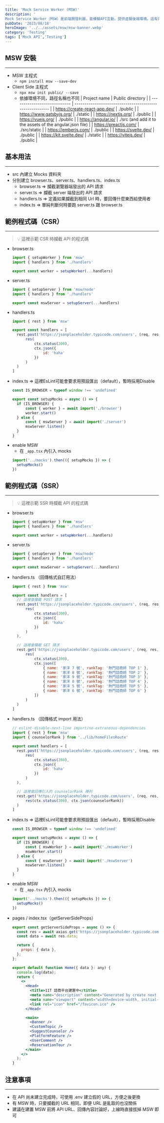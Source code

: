 ```yaml
---
title: 'Mock Service Worker (MSW)'
description: '
Mock Service Worker（MSW）是前端開發利器，能模擬API互動，提供虛擬後端環境。這有效降低依賴實際後端開發，增進開發效率。透過設定請求與響應，可以實現假數據測試及虛擬API互動，適用於Vue、React、Nuxt、Next等技術。 MSW整合於GitLab CICD，可以快速搭建流暢的開發流程。'
pubDate: '2023/08/18'
heroImage: '../../assets/msw/msw-banner.webp'
category: 'Testing'
tags: ['Mock API','Testing']
---
```


## MSW 安裝

---

- MSW 主程式
  - <code>npm install msw --save-dev</code>
- Client Side 主程式
  - `npx msw init public/ --save`
  - 依據環境不同，路徑名稱也不同
    | Project name                  | Public directory                                          |
    | ----------------------------- | --------------------------------------------------------- |
    | https://create-react-app.dev/ | ./public                                                  |
    | https://www.gatsbyjs.org/     | ./static                                                  |
    | https://nextjs.org/           | ./public                                                  |
    | https://vuejs.org/            | ./public                                                  |
    | https://angular.io/           | ./src (and add it to the assets of the angular.json file) |
    | https://preactjs.com/         | ./src/static                                              |
    | https://emberjs.com/          | ./public                                                  |
    | https://svelte.dev/           | ./public                                                  |
    | https://kit.svelte.dev/       | ./static                                                  |
    | https://vitejs.dev/           | ./public                                                  |

## 基本用法

---

- src 內建立 Mocks 資料夾
- 分別建立 browser.ts、server.ts、handlers.ts、index.ts
  - browser.ts ⇒ 攔截瀏覽器端發出的 API 請求
  - server.ts ⇒ 攔截 server 端發出的 API 請求
  - handlers.ts ⇒ 定義如果攔截到相同 Url 時，要回傳什麼東西給使用者
  - index.ts ⇒ 單純判斷何時要跑 server.ts 跟 browser.ts

## 範例程式碼（CSR）

---

> 💡 這裡示範 CSR 時攔截 API 的程式碼

- browser.ts
  ```jsx
  import { setupWorker } from 'msw'
  import { handlers } from './handlers'

  export const worker = setupWorker(...handlers)
  ```
- server.ts
  ```jsx
  import { setupServer } from 'msw/node'
  import { handlers } from './handlers'

  export const mswServer = setupServer(...handlers)
  ```
- handlers.ts
  ```jsx
  import { rest } from 'msw'

  export const handlers = [
  	rest.post('https://jsonplaceholder.typicode.com/users', (req, res, ctx) =>
  		res(
  			ctx.status(200),
  			ctx.json({
  				id: 'haha'
  			})
  		)
  	)
  ]
  ```
- index.ts ⇒ 這裡EsLint可能會要求用預設匯出（default），暫時採用Disable
  ```jsx
  const IS_BROWSER = typeof window !== 'undefined'

  export const setupMocks = async () => {
  	if (IS_BROWSER) {
  		const { worker } = await import('./browser')
  		worker.start()
  	} else {
  		const { mswServer } = await import('./server')
  		mswServer.listen()
  	}
  }
  ```
- enable MSW
  - 在 `_app.tsx` 內引入 mocks
  ```jsx
  import('../mocks').then(({ setupMocks }) => {
  	setupMocks()
  })
  ```

## 範例程式碼（SSR）

---

> 💡 這裡示範 SSR 時攔截 API 的程式碼

- browser.ts
  ```jsx
  import { setupWorker } from 'msw'
  import { handlers } from './handlers'

  export const worker = setupWorker(...handlers)
  ```
- server.ts
  ```jsx
  import { setupServer } from 'msw/node'
  import { handlers } from './handlers'

  export const mswServer = setupServer(...handlers)
  ```
- handlers.ts （回傳格式自訂用法）
  ```jsx
  import { rest } from 'msw'

  export const handlers = [
  	// 這裡會攔截 POST 請求
  	rest.post('https://jsonplaceholder.typicode.com/users', (req, res, ctx) =>
  		res(
  			ctx.status(200),
  			ctx.json({
  				id: 'haha'
  			})
  		)
  	),

  	// 這裡會攔截 GET 請求
  	rest.get('https://jsonplaceholder.typicode.com/users', (req, res, ctx) =>
  		res(
  			ctx.status(200),
  			ctx.json([
  				{ name: '家洋 7 號', rankTag: '熱門諮商師 TOP 1' },
  				{ name: '家洋 8 號', rankTag: '熱門諮商師 TOP 2' },
  				{ name: '家洋 9 號', rankTag: '熱門諮商師 TOP 3' },
  				{ name: '家洋 0 號', rankTag: '熱門諮商師 TOP 4' },
  				{ name: '家洋 5 號', rankTag: '熱門諮商師 TOP 5' },
  				{ name: '家洋 6 號', rankTag: '熱門諮商師 TOP 6' }
  			])
  		)
  	)
  ]
  ```
- handlers.ts （回傳格式 import 用法）
  ```jsx
  // eslint-disable-next-line import/no-extraneous-dependencies
  import { rest } from 'msw'
  import { counselorRank } from '../lib/homeFilesRoute'

  export const handlers = [
  	rest.post('https://jsonplaceholder.typicode.com/users', (req, res, ctx) =>
  		res(
  			ctx.status(200),
  			ctx.json({
  				id: 'haha'
  			})
  		)
  	),

  	// 這裡會回傳引入的 counselorRank 陣列
  	rest.get('https://jsonplaceholder.typicode.com/users', (req, res, ctx) =>
  		res(ctx.status(200), ctx.json(counselorRank))
  	)
  ]
  ```
- index.ts ⇒ 這裡EsLint可能會要求用預設匯出（default），暫時採用Disable
  ```jsx
  const IS_BROWSER = typeof window !== 'undefined'

  export const setupMocks = async () => {
  	if (IS_BROWSER) {
  		const { mswWorker } = await import('./mswWorker')
  		mswWorker.start()
  	} else {
  		const { mswServer } = await import('./mswServer')
  		mswServer.listen()
  	}
  }
  ```
- enable MSW
  - 在 `_app.tsx` 內引入 mocks
  ```jsx
  import('../mocks').then(({ setupMocks }) => {
  	setupMocks()
  })
  ```
- pages / index.tsx（getServerSideProps）
  ```jsx
  export const getServerSideProps = async () => {
    const res = await axios.get('https://jsonplaceholder.typicode.com/users');
    const data = await res.data;

    return {
      props: { data },
    };
  };

  export default function Home({ data }: any) {
    console.log(data);
    return (
      <>
        <Head>
          <title>11T 諮商平台建置中</title>
          <meta name="description" content="Generated by create next app" />
          <meta name="viewport" content="width=device-width, initial-scale=1" />
          <link rel="icon" href="/favicon.ico" />
        </Head>

        <main>
          <Banner />
          <CustomTopic />
          <SuggestCounselor />
          <PlatformFeature />
          <UserComment />
          <ReservationTour />
        </main>
      </>
    );
  }
  ```

## 注意事項

---

- 在 API 尚未建立完成時，可使用 .env 建立假的 URL，方便之後更換
- 有 MSW 時，只要攔截的 URL 相同，即便 URL 是亂取的也沒關係
- 建議在建置 MSW 前將 API URL、回傳內容討論好，上線時直接拔掉 MSW 即可
